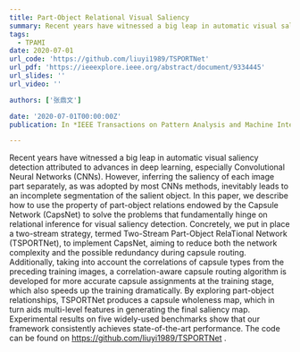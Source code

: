```yaml
---
title: Part-Object Relational Visual Saliency
summary: Recent years have witnessed a big leap in automatic visual saliency detection attributed to advances in deep learning, especially Convolutional Neural Networks (CNNs). However, inferring the saliency of each image part separately, as was adopted by most CNNs methods, inevitably leads to an incomplete segmentation of the salient object.
tags:
  - TPAMI
date: 2020-07-01
url_code: 'https://github.com/liuyi1989/TSPORTNet'
url_pdf: 'https://ieeexplore.ieee.org/abstract/document/9334445'
url_slides: ''
url_video: ''

authors: ['张鼎文']

date: '2020-07-01T00:00:00Z'
publication: In *IEEE Transactions on Pattern Analysis and Machine Intelligence*

---
```


Recent years have witnessed a big leap in automatic visual saliency detection attributed to advances in deep learning, especially Convolutional Neural Networks (CNNs). However, inferring the saliency of each image part separately, as was adopted by most CNNs methods, inevitably leads to an incomplete segmentation of the salient object. In this paper, we describe how to use the property of part-object relations endowed by the Capsule Network (CapsNet) to solve the problems that fundamentally hinge on relational inference for visual saliency detection. Concretely, we put in place a two-stream strategy, termed Two-Stream Part-Object RelaTional Network (TSPORTNet), to implement CapsNet, aiming to reduce both the network complexity and the possible redundancy during capsule routing. Additionally, taking into account the correlations of capsule types from the preceding training images, a correlation-aware capsule routing algorithm is developed for more accurate capsule assignments at the training stage, which also speeds up the training dramatically. By exploring part-object relationships, TSPORTNet produces a capsule wholeness map, which in turn aids multi-level features in generating the final saliency map. Experimental results on five widely-used benchmarks show that our framework consistently achieves state-of-the-art performance. The code can be found on https://github.com/liuyi1989/TSPORTNet .
